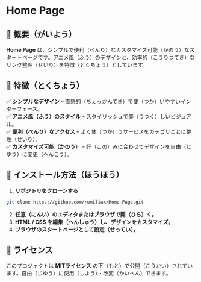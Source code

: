 # Home Page  

## 📝 概要（がいよう）  

**Home Page** は、シンプルで便利（べんり）なカスタマイズ可能（かのう）なスタートページです。アニメ風（ふう）のデザインと、効率的（こうりつてき）なリンク整理（せいり）を特徴（とくちょう）としています。  

## 🎨 特徴（とくちょう）  

✅ **シンプルなデザイン** – 直感的（ちょっかんてき）で使（つか）いやすいインターフェース。  
✅ **アニメ風（ふう）のスタイル** – スタイリッシュで美（うつく）しいビジュアル。  
✅ **便利（べんり）なアクセス** – よく使（つか）うサービスをカテゴリごとに整理（せいり）。  
✅ **カスタマイズ可能（かのう）** – 好（この）みに合わせてデザインを自由（じゆう）に変更（へんこう）。  

## 🚀 インストール方法（ほうほう）  

1. **リポジトリをクローンする**  
```bash
git clone https://github.com/rumiliax/Home-Page.git
```  
2. **任意（にんい）のエディタまたはブラウザで開（ひら）く。**  
3. **HTML / CSS を編集（へんしゅう）し、デザインをカスタマイズ。**  
4. **ブラウザのスタートページとして設定（せってい）。**  

## 📜 ライセンス  

このプロジェクトは **MITライセンス** の下（もと）で公開（こうかい）されています。自由（じゆう）に使用（しよう）・改変（かいへん）できます。  
